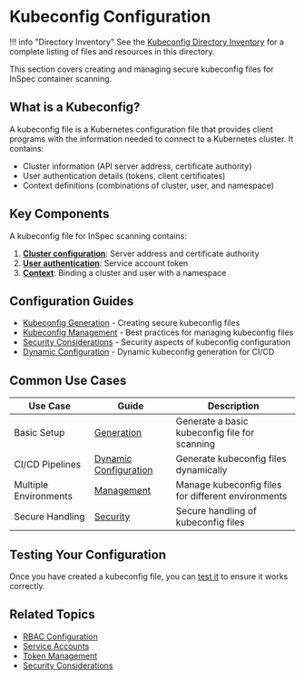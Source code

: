 # Kubeconfig Configuration

!!! info "Directory Inventory"
    See the [Kubeconfig Directory Inventory](inventory.md) for a complete listing of files and resources in this directory.

This section covers creating and managing secure kubeconfig files for InSpec container scanning.

## What is a Kubeconfig?

A kubeconfig file is a Kubernetes configuration file that provides client programs with the information needed to connect to a Kubernetes cluster. It contains:

- Cluster information (API server address, certificate authority)
- User authentication details (tokens, client certificates)
- Context definitions (combinations of cluster, user, and namespace)

## Key Components

A kubeconfig file for InSpec scanning contains:

1. **[Cluster configuration](generation.md#cluster-section)**: Server address and certificate authority
2. **[User authentication](generation.md#user-section)**: Service account token
3. **[Context](generation.md#context-section)**: Binding a cluster and user with a namespace

## Configuration Guides

- [Kubeconfig Generation](generation.md) - Creating secure kubeconfig files
- [Kubeconfig Management](management.md) - Best practices for managing kubeconfig files
- [Security Considerations](security.md) - Security aspects of kubeconfig configuration
- [Dynamic Configuration](dynamic.md) - Dynamic kubeconfig generation for CI/CD

## Common Use Cases

| Use Case | Guide | Description |
|----------|-------|-------------|
| Basic Setup | [Generation](generation.md#manual-generation) | Generate a basic kubeconfig file for scanning |
| CI/CD Pipelines | [Dynamic Configuration](dynamic.md) | Generate kubeconfig files dynamically |
| Multiple Environments | [Management](management.md#multiple-environments) | Manage kubeconfig files for different environments |
| Secure Handling | [Security](security.md) | Secure handling of kubeconfig files |

## Testing Your Configuration

Once you have created a kubeconfig file, you can [test it](generation.md#testing-a-kubeconfig) to ensure it works correctly.

## Related Topics

- [RBAC Configuration](../../rbac/index.md)
- [Service Accounts](../../service-accounts/index.md)
- [Token Management](../../tokens/index.md)
- [Security Considerations](../../security/index.md)
